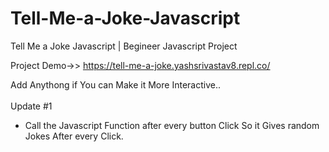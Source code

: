 # Tell-Me-a-Joke-Javascript
Tell Me a Joke Javascript | Begineer Javascript Project

Project Demo->> https://tell-me-a-joke.yashsrivastav8.repl.co/  <br/>

Add Anythong if You can Make it More Interactive..<br/>
<br/>
Update #1
<ul>
<li>Call the Javascript Function after every button Click So it Gives random Jokes After every Click.
</ul>
